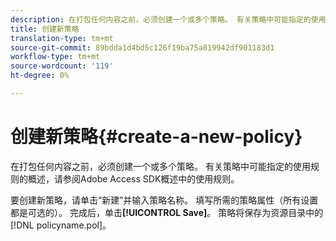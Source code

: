 ```yaml
---
description: 在打包任何内容之前，必须创建一个或多个策略。 有关策略中可能指定的使用规则的概述，请参阅Adobe Access SDK概述中的使用规则。
title: 创建新策略
translation-type: tm+mt
source-git-commit: 89bdda1d4bd5c126f19ba75a819942df901183d1
workflow-type: tm+mt
source-wordcount: '119'
ht-degree: 0%

---
```



# 创建新策略{#create-a-new-policy}

在打包任何内容之前，必须创建一个或多个策略。 有关策略中可能指定的使用规则的概述，请参阅Adobe Access SDK概述中的使用规则。

要创建新策略，请单击“新建”并输入策略名称。 填写所需的策略属性（所有设置都是可选的）。 完成后，单击&#x200B;**[!UICONTROL Save]**。 策略将保存为资源目录中的[!DNL policyname.pol]。
